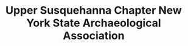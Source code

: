 ---
layout: repo
title: "Upper Susquehanna Chapter New York State Archaeological Association"
id: 21721
permalink: repos/21721/
---